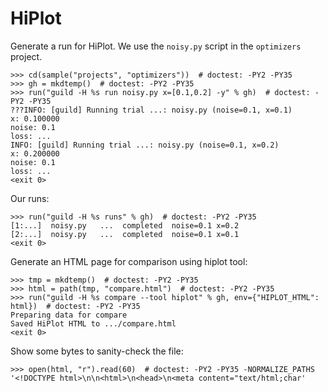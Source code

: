 # HiPlot

Generate a run for HiPlot. We use the `noisy.py` script in the
`optimizers` project.

    >>> cd(sample("projects", "optimizers"))  # doctest: -PY2 -PY35
    >>> gh = mkdtemp()  # doctest: -PY2 -PY35
    >>> run("guild -H %s run noisy.py x=[0.1,0.2] -y" % gh)  # doctest: -PY2 -PY35
    ???INFO: [guild] Running trial ...: noisy.py (noise=0.1, x=0.1)
    x: 0.100000
    noise: 0.1
    loss: ...
    INFO: [guild] Running trial ...: noisy.py (noise=0.1, x=0.2)
    x: 0.200000
    noise: 0.1
    loss: ...
    <exit 0>

Our runs:

    >>> run("guild -H %s runs" % gh)  # doctest: -PY2 -PY35
    [1:...]  noisy.py   ...  completed  noise=0.1 x=0.2
    [2:...]  noisy.py   ...  completed  noise=0.1 x=0.1
    <exit 0>

Generate an HTML page for comparison using hiplot tool:

    >>> tmp = mkdtemp()  # doctest: -PY2 -PY35
    >>> html = path(tmp, "compare.html")  # doctest: -PY2 -PY35
    >>> run("guild -H %s compare --tool hiplot" % gh, env={"HIPLOT_HTML": html})  # doctest: -PY2 -PY35
    Preparing data for compare
    Saved HiPlot HTML to .../compare.html
    <exit 0>

Show some bytes to sanity-check the file:

    >>> open(html, "r").read(60)  # doctest: -PY2 -PY35 -NORMALIZE_PATHS
    '<!DOCTYPE html>\n\n<html>\n<head>\n<meta content="text/html;char'

